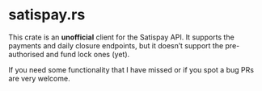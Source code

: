 # satispay.rs

This crate is an **unofficial** client for the Satispay API. It supports the payments and daily closure endpoints, but it doesn’t support the pre-authorised and fund lock ones (yet).

If you need some functionality that I have missed or if you spot a bug PRs are very welcome.
